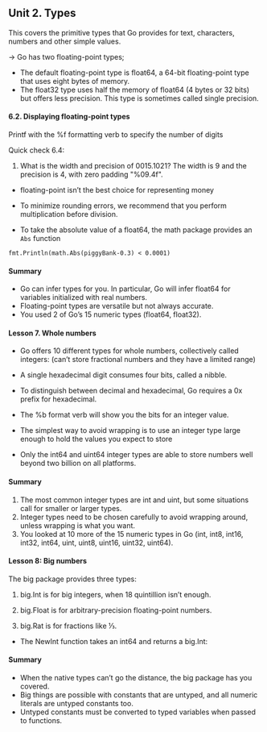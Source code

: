 ## Unit 2. Types
This covers the primitive types that Go provides for text, characters, numbers and other simple values.

-> Go has two floating-point types;
- The default floating-point type is float64, a 64-bit floating-point type that uses eight bytes of memory.
- The float32 type uses half the memory of float64 (4 bytes or 32 bits) but offers less precision. This type is sometimes called single precision.

#### 6.2. Displaying floating-point types
Printf with the %f formatting verb to specify the number of digits

Quick check 6.4: 
1. What is the width and precision of 0015.1021?
The width is 9 and the precision is 4, with zero padding "%09.4f".

- floating-point isn’t the best choice for representing money
- To minimize rounding errors, we recommend that you perform multiplication
before division.

- To take the absolute value of a float64, the math package provides an ```Abs``` function

```fmt.Println(math.Abs(piggyBank-0.3) < 0.0001)```

#### Summary
- Go can infer types for you. In particular, Go will infer float64 for variables initialized with real numbers.
- Floating-point types are versatile but not always accurate.
- You used 2 of Go’s 15 numeric types (float64, float32).


#### Lesson 7. Whole numbers
- Go offers 10 different types for whole numbers, collectively called integers: (can’t store fractional numbers and they have a limited range)

- A single hexadecimal digit consumes four bits, called a nibble.
- To distinguish between decimal and hexadecimal, Go requires a 0x prefix for hexadecimal.

- The %b format verb will show you the bits for an integer value.
- The simplest way to avoid wrapping is to use an integer type large enough to hold the values you expect to store

- Only the int64 and uint64 integer
types are able to store numbers well beyond two billion on all platforms.

#### Summary
1. The most common integer types are int and uint, but some situations
call for smaller or larger types.
2. Integer types need to be chosen carefully to avoid wrapping around, unless
wrapping is what you want.
3. You looked at 10 more of the 15 numeric types in Go (int, int8, int16,
int32, int64, uint, uint8, uint16, uint32, uint64).


#### Lesson 8: Big numbers

The big package provides three types:
1. big.Int is for big integers, when 18 quintillion isn’t enough.

2. big.Float is for arbitrary-precision floating-point numbers.

3. big.Rat is for fractions like ⅓.

- The NewInt function takes an int64 and returns a big.Int:

#### Summary
- When the native types can’t go the distance, the big package has you
covered.
- Big things are possible with constants that are untyped, and all numeric
literals are untyped constants too.
- Untyped constants must be converted to typed variables when passed to
functions.